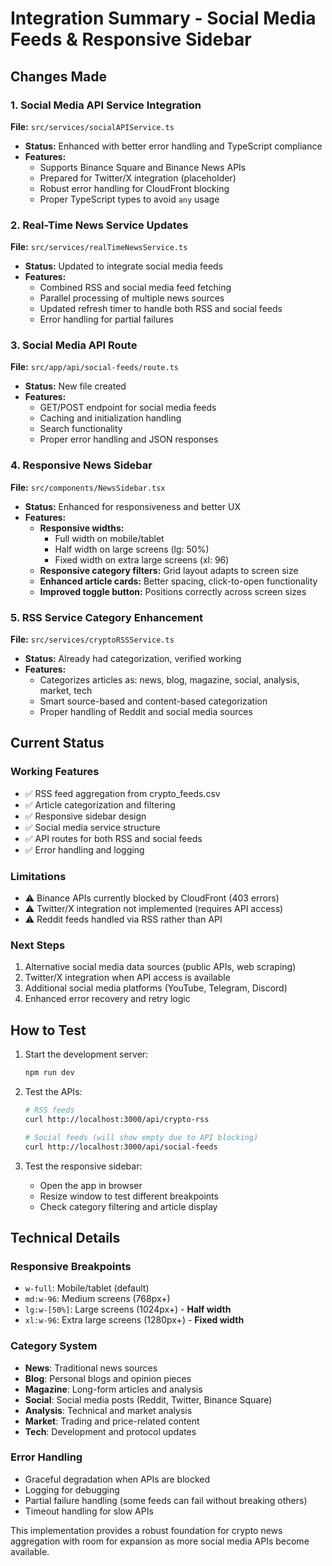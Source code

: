 # Integration Summary - Social Media Feeds & Responsive Sidebar

## Changes Made

### 1. Social Media API Service Integration

**File:** `src/services/socialAPIService.ts`
- **Status:** Enhanced with better error handling and TypeScript compliance
- **Features:**
  - Supports Binance Square and Binance News APIs
  - Prepared for Twitter/X integration (placeholder)
  - Robust error handling for CloudFront blocking
  - Proper TypeScript types to avoid `any` usage

### 2. Real-Time News Service Updates

**File:** `src/services/realTimeNewsService.ts`
- **Status:** Updated to integrate social media feeds
- **Features:**
  - Combined RSS and social media feed fetching
  - Parallel processing of multiple news sources
  - Updated refresh timer to handle both RSS and social feeds
  - Error handling for partial failures

### 3. Social Media API Route

**File:** `src/app/api/social-feeds/route.ts`
- **Status:** New file created
- **Features:**
  - GET/POST endpoint for social media feeds
  - Caching and initialization handling
  - Search functionality
  - Proper error handling and JSON responses

### 4. Responsive News Sidebar

**File:** `src/components/NewsSidebar.tsx`
- **Status:** Enhanced for responsiveness and better UX
- **Features:**
  - **Responsive widths:** 
    - Full width on mobile/tablet
    - Half width on large screens (lg: 50%)
    - Fixed width on extra large screens (xl: 96)
  - **Responsive category filters:** Grid layout adapts to screen size
  - **Enhanced article cards:** Better spacing, click-to-open functionality
  - **Improved toggle button:** Positions correctly across screen sizes

### 5. RSS Service Category Enhancement

**File:** `src/services/cryptoRSSService.ts`
- **Status:** Already had categorization, verified working
- **Features:**
  - Categorizes articles as: news, blog, magazine, social, analysis, market, tech
  - Smart source-based and content-based categorization
  - Proper handling of Reddit and social media sources

## Current Status

### Working Features
- ✅ RSS feed aggregation from crypto_feeds.csv
- ✅ Article categorization and filtering
- ✅ Responsive sidebar design
- ✅ Social media service structure
- ✅ API routes for both RSS and social feeds
- ✅ Error handling and logging

### Limitations
- ⚠️ Binance APIs currently blocked by CloudFront (403 errors)
- ⚠️ Twitter/X integration not implemented (requires API access)
- ⚠️ Reddit feeds handled via RSS rather than API

### Next Steps
1. Alternative social media data sources (public APIs, web scraping)
2. Twitter/X integration when API access is available
3. Additional social media platforms (YouTube, Telegram, Discord)
4. Enhanced error recovery and retry logic

## How to Test

1. Start the development server:
   ```bash
   npm run dev
   ```

2. Test the APIs:
   ```bash
   # RSS feeds
   curl http://localhost:3000/api/crypto-rss
   
   # Social feeds (will show empty due to API blocking)
   curl http://localhost:3000/api/social-feeds
   ```

3. Test the responsive sidebar:
   - Open the app in browser
   - Resize window to test different breakpoints
   - Check category filtering and article display

## Technical Details

### Responsive Breakpoints
- `w-full`: Mobile/tablet (default)
- `md:w-96`: Medium screens (768px+)
- `lg:w-[50%]`: Large screens (1024px+) - **Half width**
- `xl:w-96`: Extra large screens (1280px+) - **Fixed width**

### Category System
- **News**: Traditional news sources
- **Blog**: Personal blogs and opinion pieces
- **Magazine**: Long-form articles and analysis
- **Social**: Social media posts (Reddit, Twitter, Binance Square)
- **Analysis**: Technical and market analysis
- **Market**: Trading and price-related content
- **Tech**: Development and protocol updates

### Error Handling
- Graceful degradation when APIs are blocked
- Logging for debugging
- Partial failure handling (some feeds can fail without breaking others)
- Timeout handling for slow APIs

This implementation provides a robust foundation for crypto news aggregation with room for expansion as more social media APIs become available.
